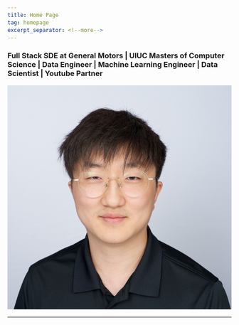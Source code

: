 ```yaml
---
title: Home Page
tag: homepage
excerpt_separator: <!--more-->
---
```


### <b>Full Stack SDE at General Motors | UIUC Masters of Computer Science | Data Engineer | Machine Learning Engineer | Data Scientist | Youtube Partner</b>

![profile](/imgs/hojin.jpg)

---

<!--more-->